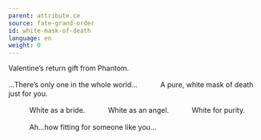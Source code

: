 ```yaml
---
parent: attribute.ce
source: fate-grand-order
id: white-mask-of-death
language: en
weight: 0
---
```


Valentine’s return gift from Phantom.

…There’s only one in the whole world…
　　　A pure, white mask of death just for you.

　　　White as a bride.
　　　White as an angel.
　　　White for purity.

　　　Ah…how fitting for someone like you…

